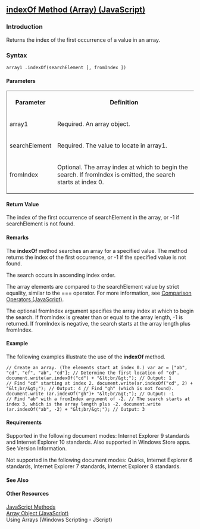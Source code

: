 ## [indexOf Method (Array) (JavaScript)](indexOf-Method__Array.html)

### Introduction 

 Returns the index of the first occurrence of a value in an array.

### Syntax 

```
array1 .indexOf(searchElement [, fromIndex ])
```

#### Parameters 

<div id="parametersSection" class="section" name="collapseableSection" style="">
  <div class="caption"></div>
  <div class="tableSection">
    <table width="50%" cellspacing="2" cellpadding="5" frame="lhs">
      <tr>
        <th>
          <p xmlns:util="util">
            Parameter
          </p>
        </th>
        <th>
          <p xmlns:util="util">
            Definition
          </p>
        </th>
      </tr>
      <tr>
        <td>
          <p xmlns:util="util">
            <span class="parameter" sdata="paramReference">array1</span>
          </p>
        </td>
        <td>
          <p xmlns:util="util">
            Required. An array object.
          </p>
        </td>
      </tr>
      <tr>
        <td>
          <p xmlns:util="util">
            <span class="parameter" sdata="paramReference">searchElement</span>
          </p>
        </td>
        <td>
          <p xmlns:util="util">
            Required. The value to locate in <span class="parameter" sdata="paramReference">array1</span>.
          </p>
        </td>
      </tr>
      <tr>
        <td>
          <p xmlns:util="util">
            <span class="parameter" sdata="paramReference">fromIndex</span>
          </p>
        </td>
        <td>
          <p xmlns:util="util">
            Optional. The array index at which to begin the search. If <span class="parameter" sdata="paramReference">fromIndex</span> is omitted, the search starts at index 0.
          </p>
        </td>
      </tr>
    </table>
  </div>
</div>

#### Return Value 

<div id="returnValueSection" class="section" name="collapseableSection" style="">
  <p xmlns:util="util">
    The index of the first occurrence of <span class="parameter" sdata="paramReference">searchElement</span> in the array, or -1 if <span class="parameter" sdata="paramReference">searchElement</span>
    is not found.
  </p>
</div>

#### Remarks 

<div id="languageReferenceRemarksSection" class="section" name="collapseableSection" style="">
  <p xmlns:util="util">
    The <b>indexOf</b> method searches an array for a specified value. The method returns the index of the first occurrence, or -1 if the specified value is not found.
  </p>
  <p xmlns:util="util">
    The search occurs in ascending index order.
  </p>
  <p xmlns:util="util">
    The array elements are compared to the <span class="parameter" sdata="paramReference">searchElement</span> value by strict equality, similar to the <span sdata="langKeyword" value=
    "==="><span class="keyword">===</span></span> operator. For more information, see <span sdata="link"><a href="084f90f0-d010-47cf-96dd-13d637fc9b68.htm">Comparison Operators
    (JavaScript)</a></span>.
  </p>
  <p xmlns:util="util">
    The optional <span class="parameter" sdata="paramReference">fromIndex</span> argument specifies the array index at which to begin the search. If <span class="parameter" sdata=
    "paramReference">fromIndex</span> is greater than or equal to the array length, -1 is returned. If <span class="parameter" sdata="paramReference">fromIndex</span> is negative, the search starts
    at the array length plus <span class="parameter" sdata="paramReference">fromIndex</span>.
  </p>
</div>

#### Example 

<p xmlns:util="util">
  The following examples illustrate the use of the <b>indexOf</b> method.
</p>

```
// Create an array. (The elements start at index 0.) var ar = ["ab", "cd", "ef", "ab", "cd"]; // Determine the first location of "cd". document.write(ar.indexOf("cd") + "&lt;br/&gt;"); // Output: 1
// Find "cd" starting at index 2. document.write(ar.indexOf("cd", 2) + "&lt;br/&gt;"); // Output: 4 // Find "gh" (which is not found). document.write (ar.indexOf("gh")+ "&lt;br/&gt;"); // Output: -1
// Find "ab" with a fromIndex argument of -2. // The search starts at index 3, which is the array length plus -2. document.write (ar.indexOf("ab", -2) + "&lt;br/&gt;"); // Output: 3
```

#### Requirements 

<div id="requirementsTitleSection" class="section" name="collapseableSection" style="">
  <p xmlns:util="util"></p>
  <p>
    Supported in the following document modes: Internet Explorer 9 standards and Internet Explorer 10 standards. Also supported in Windows Store apps. See Version Information.
  </p>
  <p>
    Not supported in the following document modes: Quirks, Internet Explorer 6 standards, Internet Explorer 7 standards, Internet Explorer 8 standards.
  </p>
</div>

#### See Also 

<div id="seeAlsoSection" class="section" name="collapseableSection" style="">
  <h4 class="subHeading">
    Other Resources
  </h4>
  <div class="seeAlsoStyle">
    <span sdata="link" xmlns:util="util"><a href="003747e2-7860-4c96-b129-5180ae0fe745.htm">JavaScript Methods</a></span>
  </div>
  <div class="seeAlsoStyle">
    <span sdata="link" xmlns:util="util"><a href="08e5f552-0797-4b48-8164-609582fc18c9.htm">Array Object (JavaScript)</a></span>
  </div>
  <div class="seeAlsoStyle">
    <span sdata="link" xmlns:util="util">Using Arrays (Windows Scripting - JScript)</span>
  </div>
</div>

